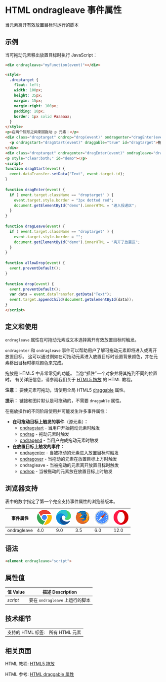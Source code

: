HTML ondragleave 事件属性
===

当元素离开有效放置目标时运行的脚本

## 示例

当可拖动元素移出放置目标时执行 JavaScript：

```html
<div ondragleave="myFunction(event)"></div>
```

```html idoc:preview:iframe
<style>
  .droptarget {
    float: left; 
    width: 100px; 
    height: 35px;
    margin: 15px;
    margin-right: 100px;
    padding: 10px;
    border: 1px solid #aaaaaa;
  }
</style>
<p>在两个矩形之间来回拖动 p 元素：</p>
<div class="droptarget" ondrop="drop(event)" ondragenter="dragEnter(event)" ondragleave="dragLeave(event)" ondragover="allowDrop(event)">
  <p ondragstart="dragStart(event)" draggable="true" id="dragtarget">拖我一把！</p>
</div>
<div class="droptarget" ondragenter="dragEnter(event)" ondragleave="dragLeave(event)" ondrop="drop(event)" ondragover="allowDrop(event)"></div>
<p style="clear:both;" id="demo"></p>
<script>
function dragStart(event) {
  event.dataTransfer.setData("Text", event.target.id);
}

function dragEnter(event) {
  if ( event.target.className == "droptarget" ) {
    event.target.style.border = "3px dotted red";
    document.getElementById("demo").innerHTML = "进入投递区";
  }
}

function dragLeave(event) {
  if ( event.target.className == "droptarget" ) {
    event.target.style.border = "";
    document.getElementById("demo").innerHTML = "离开了放置区";
  }
}

function allowDrop(event) {
  event.preventDefault();
}

function drop(event) {
  event.preventDefault();
  var data = event.dataTransfer.getData("Text");
  event.target.appendChild(document.getElementById(data));
}
</script>
```

## 定义和使用

`ondragleave` 属性在可拖动元素或文本选择离开有效放置目标时触发。

`ondragenter` 和 `ondragleave` 事件可以帮助用户了解可拖动元素即将进入或离开放置目标。 这可以通过例如在可拖动元素进入放置目标时设置背景颜色，并在元素移出目标时移除颜色来完成。

拖放是 HTML5 中非常常见的功能。 当您“抓住”一个对象并将其拖到不同的位置时。 有关详细信息，请参阅我们关于 [HTML5 拖放](../tutorial/draganddrop.md) 的 HTML 教程。

**注意：** 要使元素可拖动，请使用全局 HTML5 [draggable](../attribute/draggable.md) 属性。

**提示：** 链接和图片默认是可拖动的，不需要 `draggable` 属性。

在拖放操作的不同阶段使用并可能发生许多事件属性：

* **在可拖动目标上触发的事件**（源元素）**：**
  * [ondragstart](./ondragstart.md) - 当用户开始拖动元素时触发
  * [ondrag](./ondrag.md) - 拖动元素时触发
  * [ondragend](./ondragend.md) - 当用户完成拖动元素时触发
* **在放置目标上触发的事件：**
  * [ondragenter](./ondragenter.md) - 当被拖动的元素进入放置目标时触发
  * [ondragover](./ondragover.md) - 当拖动的元素在放置目标上方时触发
  * ondragleave - 当被拖动的元素离开放置目标时触发
  * [ondrop](./ondrop.md) - 当被拖动的元素放在放置目标上时触发

## 浏览器支持

表中的数字指定了第一个完全支持事件属性的浏览器版本。

| 事件属性 | ![chrome][1] | ![edge][2] | ![firefox][3] | ![safari][4] | ![opera][5] |
| --- | --- | --- | --- | --- | --- |
| ondragleave     | 4.0 | 9.0 | 3.5 | 6.0 | 12.0 |
<!--rehype:style=width: 100%; display: inline-table;-->

## 语法

```html
<element ondragleave="script">
```

## 属性值

| 值 Value | 描述 Description |
| --- | --- |
| *script* | 要在 `ondragleave` 上运行的脚本 |
<!--rehype:style=width: 100%; display: inline-table;-->

## 技术细节

|   |   |
| ---- | ---- |
| 支持的 HTML 标签: | 所有 HTML 元素 |
<!--rehype:style=width: 100%; display: inline-table;-->

## 相关页面

HTML 教程: [HTML5 拖放](../tutorial/draganddrop.md)

HTML 参考: [HTML draggable 属性](../attribute/draggable.md)



[1]: ../assets/chrome.svg
[2]: ../assets/edge.svg
[3]: ../assets/firefox.svg
[4]: ../assets/safari.svg
[5]: ../assets/opera.svg
